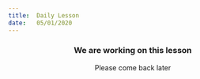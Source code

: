 ```yaml
---
title:  Daily Lesson
date:   05/01/2020
---
```


### <center>We are working on this lesson</center>
<center>Please come back later</center>